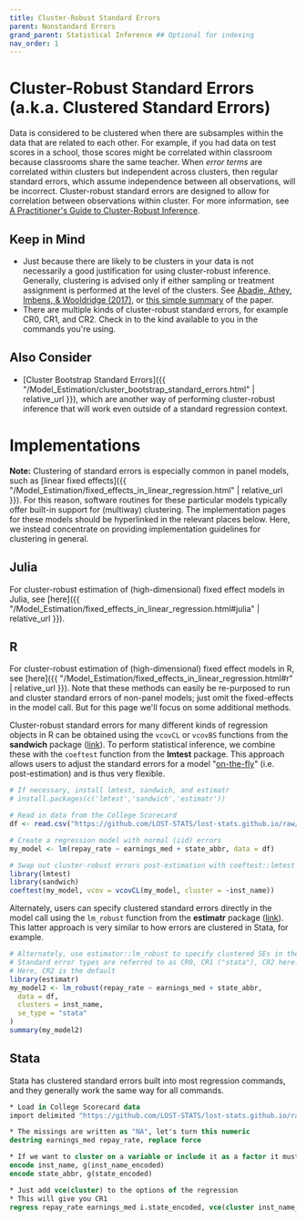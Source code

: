 ```yaml
---
title: Cluster-Robust Standard Errors
parent: Nonstandard Errors
grand_parent: Statistical Inference ## Optional for indexing
nav_order: 1
---
```


# Cluster-Robust Standard Errors (a.k.a. Clustered Standard Errors)

Data is considered to be clustered when there are subsamples within the data that are related to each other. For example, if you had data on test scores in a school, those scores might be correlated within classroom because classrooms share the same teacher. When *error terms* are correlated within clusters but independent across clusters, then regular standard errors, which assume independence between all observations, will be incorrect. Cluster-robust standard errors are designed to allow for correlation between observations within cluster. For more information, see [A Practitioner's Guide to Cluster-Robust Inference](http://cameron.econ.ucdavis.edu/research/Cameron_Miller_JHR_2015_February.pdf).

## Keep in Mind

- Just because there are likely to be clusters in your data is not necessarily a good justification for using cluster-robust inference. Generally, clustering is advised only if either sampling or treatment assignment is performed at the level of the clusters. See [Abadie, Athey, Imbens, & Wooldridge (2017)](https://arxiv.org/abs/1710.02926), or [this simple summary](https://blogs.worldbank.org/impactevaluations/when-should-you-cluster-standard-errors-new-wisdom-econometrics-oracle) of the paper.
- There are multiple kinds of cluster-robust standard errors, for example CR0, CR1, and CR2. Check in to the kind available to you in the commands you're using.

## Also Consider

- [Cluster Bootstrap Standard Errors]({{ "/Model_Estimation/cluster_bootstrap_standard_errors.html" | relative_url }}), which are another way of performing cluster-robust inference that will work even outside of a standard regression context.

# Implementations

**Note:** Clustering of standard errors is especially common in panel models, such as [linear fixed effects]({{ "/Model_Estimation/fixed_effects_in_linear_regression.html" | relative_url }}). For this reason, software routines for these particular models typically offer built-in support for (multiway) clustering. The implementation pages for these models should be hyperlinked in the relevant places below. Here, we instead concentrate on providing implementation guidelines for clustering in general.

## Julia

For cluster-robust estimation of (high-dimensional) fixed effect models in Julia, see [here]({{ "/Model_Estimation/fixed_effects_in_linear_regression.html#julia" | relative_url }}).

## R

For cluster-robust estimation of (high-dimensional) fixed effect models in R, see [here]({{ "/Model_Estimation/fixed_effects_in_linear_regression.html#r" | relative_url }}). Note that these methods can easily be re-purposed to run and cluster standard errors of non-panel models; just omit the fixed-effects in the model call. But for this page we'll focus on some additional methods.

Cluster-robust standard errors for many different kinds of regression objects in R can be obtained using the `vcovCL` or `vcovBS` functions from the **sandwich** package ([link](http://sandwich.r-forge.r-project.org/index.html)). To perform statistical inference, we combine these with the `coeftest` function from the **lmtest** package. This approach allows users to adjust the standard errors for a model "[on-the-fly](https://grantmcdermott.com/better-way-adjust-SEs/)" (i.e. post-estimation) and is thus very flexible.

```r
# If necessary, install lmtest, sandwich, and estimatr
# install.packages(c('lmtest','sandwich','estimatr'))

# Read in data from the College Scorecard
df <- read.csv("https://github.com/LOST-STATS/lost-stats.github.io/raw/source/Model_Estimation/Data/Fixed_Effects_in_Linear_Regression/Scorecard.csv")

# Create a regression model with normal (iid) errors
my_model <- lm(repay_rate ~ earnings_med + state_abbr, data = df)

# Swap out cluster-robust errors post-estimation with coeftest::lmtest and sandwich::vcovCL
library(lmtest)
library(sandwich)
coeftest(my_model, vcov = vcovCL(my_model, cluster = ~inst_name))

```

Alternately, users can specify clustered standard errors directly in the model call using the `lm_robust` function from the **estimatr** package ([link](https://github.com/DeclareDesign/estimatr)). This latter approach is very similar to how errors are clustered in Stata, for example.

```r
# Alternately, use estimator::lm_robust to specify clustered SEs in the original model call.
# Standard error types are referred to as CR0, CR1 ("stata"), CR2 here.
# Here, CR2 is the default
library(estimatr)
my_model2 <- lm_robust(repay_rate ~ earnings_med + state_abbr,
  data = df,
  clusters = inst_name,
  se_type = "stata"
)
summary(my_model2)

```

## Stata

Stata has clustered standard errors built into most regression commands, and they generally work the same way for all commands.

```stata
* Load in College Scorecard data
import delimited "https://github.com/LOST-STATS/lost-stats.github.io/raw/source/Model_Estimation/Data/Fixed_Effects_in_Linear_Regression/Scorecard.csv", clear

* The missings are written as "NA", let's turn this numeric
destring earnings_med repay_rate, replace force

* If we want to cluster on a variable or include it as a factor it must not be a string
encode inst_name, g(inst_name_encoded)
encode state_abbr, g(state_encoded)

* Just add vce(cluster) to the options of the regression
* This will give you CR1
regress repay_rate earnings_med i.state_encoded, vce(cluster inst_name_encoded)
```
